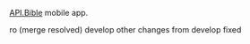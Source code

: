 [API.Bible](https://scripture.api.bible/) mobile app.

ro (merge resolved) develop other changes from develop
fixed
